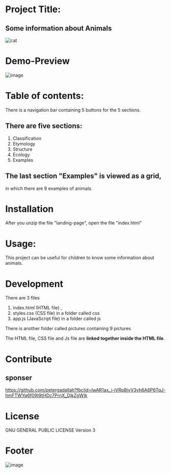 # Project Title:
## Some information about **Animals**
![cat](https://user-images.githubusercontent.com/93454332/143498098-9f706505-38c5-40e8-873d-4766d6e735c8.jpg)


# Demo-Preview
![image](https://user-images.githubusercontent.com/93454332/143499497-ee267506-3add-45a4-87f9-1bb45b74d691.png)



# Table of contents:
There is a navigation bar containing 5 buttons for the 5 sections.

## There are five sections:
  1. Classification
  2. Etymology
  3. Structure
  4. Ecology
  5. Examples
  
## The last section "Examples" is viewed as a grid,
in which there are 9 examples of animals.

# Installation
After you unzip the file "landing-page", open the file "index.html"

# Usage:
This project can be useful for children to know some information
about animals.

# Development
There are 3 files
1. index.html (HTML file) ,
1. styles.css (CSS file) in a folder called css
1. app.js (JavaScript file) in a folder called js

There is another folder called pictures containing 9 pictures

The HTML file, CSS file and Js file are **linked together inside the HTML file**.

# Contribute
## sponser
https://github.com/petergadallah?fbclid=IwAR1ax_j-jVRpBjvV3vh6A6P6TqJ-hmFTWYq6f09t9tHDc7PrnX_DjkZgWIk

# License
GNU GENERAL PUBLIC LICENSE Version 3


# Footer
![image](https://user-images.githubusercontent.com/93454332/143500986-b005f169-f923-4b92-862c-0d6c8771e26f.png)